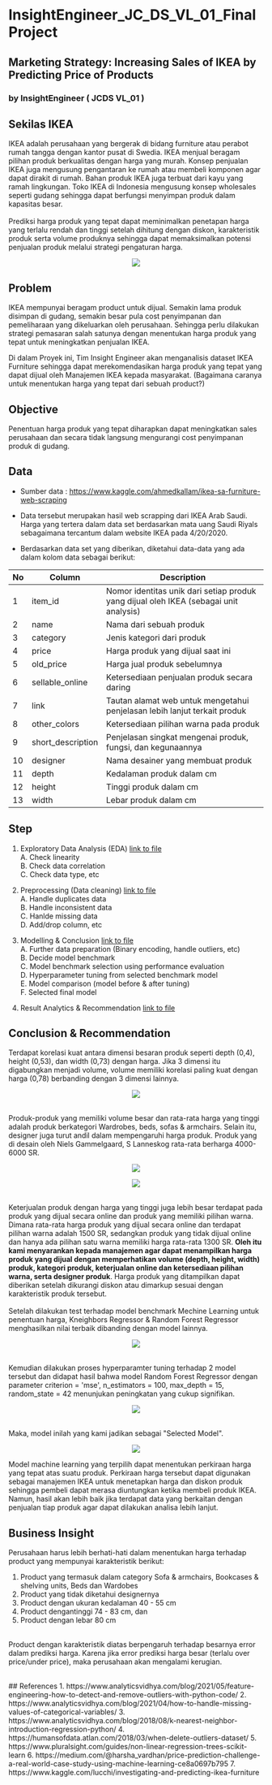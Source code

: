 ﻿# InsightEngineer_JC_DS_VL_01_FinalProject
## Marketing Strategy: Increasing Sales of IKEA by Predicting Price of Products
### by InsightEngineer ( JCDS VL_01 ) 

## Sekilas IKEA
IKEA adalah perusahaan yang bergerak di bidang furniture atau perabot rumah tangga dengan kantor pusat di Swedia. IKEA menjual beragam pilihan produk berkualitas dengan harga yang murah. Konsep penjualan IKEA juga mengusung pengantaran ke rumah atau membeli komponen agar dapat dirakit di rumah. Bahan produk IKEA juga terbuat dari kayu yang ramah lingkungan. Toko IKEA di Indonesia mengusung konsep wholesales seperti gudang sehingga dapat berfungsi menyimpan produk dalam kapasitas besar.
<br /> <br />
Prediksi harga produk yang tepat dapat meminimalkan penetapan harga yang terlalu rendah dan tinggi setelah dihitung dengan diskon, karakteristik produk serta volume produknya sehingga dapat memaksimalkan potensi penjualan produk melalui strategi pengaturan harga.
<br />
<p align="center">
<img src="https://user-images.githubusercontent.com/92136872/136832726-dba93177-fa47-47ed-9289-1fb65ab4b8cd.jpg"/>
</p>

## Problem
IKEA mempunyai beragam product untuk dijual. Semakin lama produk disimpan di gudang, semakin besar pula cost penyimpanan dan pemeliharaan yang dikeluarkan oleh perusahaan. Sehingga perlu dilakukan strategi pemasaran salah satunya dengan menentukan harga produk yang tepat untuk meningkatkan penjualan IKEA.

Di dalam Proyek ini, Tim Insight Engineer akan menganalisis dataset IKEA Furniture sehingga dapat merekomendasikan harga produk yang tepat yang dapat dijual oleh Manajemen IKEA kepada masyarakat. (Bagaimana caranya untuk menentukan harga yang tepat dari sebuah product?)

## Objective
Penentuan harga produk yang tepat diharapkan dapat meningkatkan sales perusahaan dan secara tidak langsung mengurangi cost penyimpanan produk di gudang.

## Data
- Sumber data : https://www.kaggle.com/ahmedkallam/ikea-sa-furniture-web-scraping 

- Data tersebut merupakan hasil web scrapping dari IKEA Arab Saudi. Harga yang tertera dalam data set berdasarkan mata uang Saudi Riyals sebagaimana tercantum dalam website IKEA pada 4/20/2020.

- Berdasarkan data set yang diberikan, diketahui data-data yang ada dalam kolom data sebagai berikut:

| No | Column | Description |
| -- | ------ | ----------- |
| 1 | item_id | Nomor identitas unik dari setiap produk yang dijual oleh IKEA (sebagai unit analysis) |
| 2 | name | Nama dari sebuah produk |
| 3 | category | Jenis kategori dari produk |
| 4 | price | Harga produk yang dijual saat ini |
| 5 | old_price | Harga jual produk sebelumnya |
| 6 | sellable_online | Ketersediaan penjualan produk secara daring |
| 7 | link | Tautan alamat web untuk mengetahui penjelasan lebih lanjut terkait produk |
| 8 | other_colors | Ketersediaan pilihan warna pada produk |
| 9 | short_description | Penjelasan singkat mengenai produk, fungsi, dan kegunaannya |
| 10 | designer | Nama desainer yang membuat produk |
| 11 | depth | Kedalaman produk dalam cm |
| 12 | height | Tinggi produk dalam cm |
| 13 | width | Lebar produk dalam cm |


## Step
1. Exploratory Data Analysis (EDA)     [link to file](https://github.com/PurwadhikaDev/InsightEngineer_JC_DS_VL_01_FinalProject/blob/main/1_IE_IKEA_Product_Problem_Statement_Data_Understanding_EDA_dan_narasi.ipynb)
<br /> A. Check linearity
<br /> B. Check data correlation
<br /> C. Check data type, etc

2. Preprocessing (Data cleaning)     [link to file](https://github.com/PurwadhikaDev/InsightEngineer_JC_DS_VL_01_FinalProject/blob/main/2_IE_IKEA_Preprocessing_and_Methodology_Data_Analysis.ipynb)
<br /> A. Handle duplicates data
<br /> B. Handle inconsistent data
<br /> C. Hanlde missing data
<br /> D. Add/drop column, etc

3. Modelling & Conclusion   [link to file](https://github.com/PurwadhikaDev/InsightEngineer_JC_DS_VL_01_FinalProject/blob/main/3_IE_IKEA_Machine%20Learning%20Model_Conclusin%20dan%20Recommendation.ipynb)
<br /> A. Further data preparation (Binary encoding, handle outliers, etc)
<br /> B. Decide model benchmark
<br /> C. Model benchmark selection using performance evaluation
<br /> D. Hyperparameter tuning from selected benchmark model
<br /> E. Model comparison (model before & after tuning)
<br /> F. Selected final model

4. Result Analytics & Recommendation     [link to file](https://github.com/PurwadhikaDev/InsightEngineer_JC_DS_VL_01_FinalProject/blob/main/4_IE_IKEA_Result_Analytics.ipynb)

## Conclusion & Recommendation
Terdapat korelasi kuat antara dimensi besaran produk seperti depth (0,4), height (0,53), dan width (0,73) dengan harga. Jika 3 dimensi itu digabungkan menjadi volume, volume memiliki korelasi paling kuat dengan harga (0,78) berbanding dengan 3 dimensi lainnya. 
<p align="center"> <img src="https://user-images.githubusercontent.com/92136872/136909964-d270e69a-2474-40a2-b3a6-77baabbb7cc4.png"/>
</p>
<br/> Produk-produk yang memiliki volume besar dan rata-rata harga yang tinggi adalah produk berkategori Wardrobes, beds, sofas & armchairs. Selain itu, designer juga turut andil dalam mempengaruhi harga produk. Produk yang di desain oleh Niels Gammelgaard, S Lanneskog rata-rata berharga 4000-6000 SR.
<p align="center"> <img src="https://user-images.githubusercontent.com/92136872/136911266-7c2da24b-7e85-4cde-8e02-59a370aff2e5.png"/></p>
<p align="center"> <img src="https://user-images.githubusercontent.com/92136872/136912441-fdc7e68a-1103-4237-a1ef-134151426e08.png"/></p>

<br /> Keterjualan produk dengan harga yang tinggi juga lebih besar terdapat pada produk yang dijual secara online dan produk yang memiliki pilihan warna. Dimana rata-rata harga produk yang dijual secara online dan terdapat pilihan warna adalah 1500 SR, sedangkan produk yang tidak dijual online dan hanya ada pilihan satu warna memiliki harga rata-rata 1300 SR. **Oleh itu kami menyarankan kepada manajemen agar dapat menampilkan harga produk yang dijual dengan memperhatikan volume (depth, height, width) produk, kategori produk, keterjualan online dan ketersediaan pilihan warna, serta designer produk**. Harga produk yang ditampilkan dapat diberikan setelah dikurangi diskon atau dimarkup sesuai dengan karakteristik produk tersebut.
<br/><br/> Setelah dilakukan test terhadap model benchmark Mechine Learning untuk penentuan harga, Kneighbors Regressor & Random Forest Regressor menghasilkan nilai terbaik dibanding dengan model lainnya.
<p align="center"> <img src="https://user-images.githubusercontent.com/92136872/136913690-274528e3-10ad-4173-80a9-9a38dae69636.png"/></p>

<br/> Kemudian dilakukan proses hyperparamter tuning terhadap 2 model tersebut dan didapat hasil bahwa model Random Forest Regressor dengan parameter criterion = 'mse', n_estimators = 100, max_depth = 15, random_state = 42 menunjukan peningkatan yang cukup signifikan.
<p align="center"> <img src="https://user-images.githubusercontent.com/92136872/136915693-091fd0bd-9fe5-4c22-8f2d-88f27908a929.png"/></p>
<br/> Maka, model inilah yang kami jadikan sebagai "Selected Model".
<p align="center"> <img src="https://user-images.githubusercontent.com/92136872/136917571-2f3c0ab5-f66b-4105-8401-a5c218ca4457.png"/></p>

Model machine learning yang terpilih dapat menentukan perkiraan harga yang tepat atas suatu produk. Perkiraan harga tersebut dapat digunakan sebagai manajemen IKEA untuk menetapkan harga dan diskon produk sehingga pembeli dapat merasa diuntungkan ketika membeli produk IKEA. Namun, hasil akan lebih baik jika terdapat data yang berkaitan dengan penjualan tiap produk agar dapat dilakukan analisa lebih lanjut.

## Business Insight
Perusahaan harus lebih berhati-hati dalam menentukan harga terhadap product yang mempunyai karakteristik berikut:
1. Product yang termasuk dalam category Sofa & armchairs, Bookcases & shelving units, Beds dan Wardobes
2. Product yang tidak diketahui designernya
3. Product dengan ukuran kedalaman 40 - 55 cm
4. Product dengantinggi 74 - 83 cm, dan
5. Product dengan lebar 80 cm

<br/> Product dengan karakteristik diatas berpengaruh terhadap besarnya error dalam prediksi harga. Karena jika error prediksi harga besar (terlalu over price/under price), maka perusahaan akan mengalami kerugian.

<br/> 
## References
1. https://www.analyticsvidhya.com/blog/2021/05/feature-engineering-how-to-detect-and-remove-outliers-with-python-code/
2. https://www.analyticsvidhya.com/blog/2021/04/how-to-handle-missing-values-of-categorical-variables/
3. https://www.analyticsvidhya.com/blog/2018/08/k-nearest-neighbor-introduction-regression-python/
4. https://humansofdata.atlan.com/2018/03/when-delete-outliers-dataset/
5. https://www.pluralsight.com/guides/non-linear-regression-trees-scikit-learn
6. https://medium.com/@harsha_vardhan/price-prediction-challenge-a-real-world-case-study-using-machine-learning-ce8a0697b795
7. https://www.kaggle.com/lucchi/investigating-and-predicting-ikea-furniture
